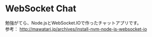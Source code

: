 # WebSocket Chat
勉強がてら、Node.jsとWebSocket.IOで作ったチャットアプリです。  
参考：
http://mawatari.jp/archives/install-nvm-node-js-websocket-io
